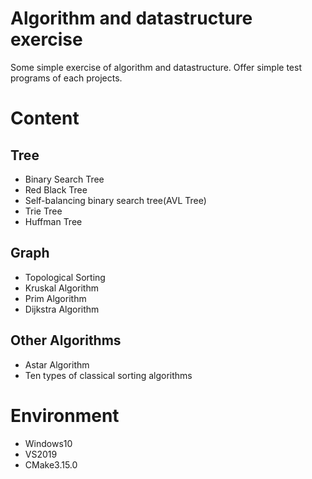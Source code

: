 # Algorithm and datastructure exercise
Some simple exercise of algorithm and datastructure.
Offer simple test programs of each projects.

# Content

## Tree

- Binary Search Tree
- Red Black Tree
- Self-balancing binary search tree(AVL Tree)
- Trie Tree
- Huffman Tree

## Graph

- Topological Sorting
- Kruskal Algorithm
- Prim Algorithm
- Dijkstra Algorithm

## Other Algorithms

- Astar Algorithm
- Ten types of classical sorting algorithms

# Environment

- Windows10
- VS2019
- CMake3.15.0
